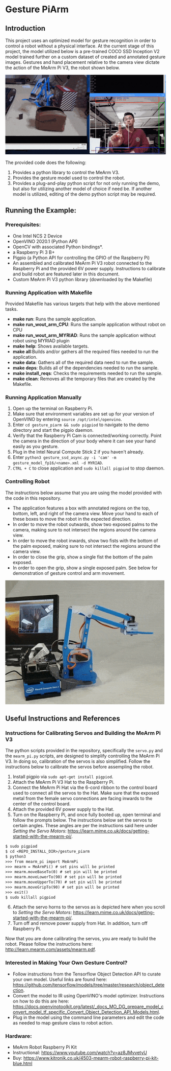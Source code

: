 # Gesture PiArm

## Introduction
This project uses an optimized model for gesture recognition in order to control a robot without a physical interface. At the current stage of this project, the model utilized below is a pre-trained COCO SSD Inception V2 model trained further on a custom dataset of created and annotated gesture images. Gestures and hand placement relative to the camera view dictate the action of the MeArm Pi V3, the robot shown below.

![Gesture Pi Arm Demo](Gesture_Pi_Arm_Demo_Short.gif)

The provided code does the following:
1. Provides a python library to control the MeArm V3.
2. Provides the gesture model used to control the robot.
3. Provides a plug-and-play python script for not only running the demo, but also for utilizing another model of choice if need be. If another model is utilized, editing of the demo python script may be required.

## Running the Example:

### Prerequisites:
- One Intel NCS 2 Device
- OpenVINO 2020.1 (Python API)
- OpenCV with associated Python bindings*.
- a Raspberry Pi 3 B+
- Pigpio (a Python API for controlling the GPIO of the Raspberry Pi)
- An assembled and calibrated MeArm Pi V3 robot connected to the Raspberry Pi and the provided 6V power supply. Instructions to calibrate and build robot are featured later in this document.
- Custom MeArm Pi V3 python library (downloaded by the Makefile)

### Running Application with Makefile
Provided Makefile has various targets that help with the above mentioned tasks.
- **make run**: Runs the sample application.
- **make run_wout_arm_CPU**: Runs the sample application without robot on CPU
- **make run_wout_arm_MYRIAD**: Runs the sample application without robot using MYRIAD plugin
- **make help**: Shows available targets.
- **make all**:Builds and/or gathers all the required files needed to run the application.
- **make data**: Gathers all of the required data need to run the sample.
- **make deps**: Builds all of the dependencies needed to run the sample.
- **make install_reqs**: Checks the requirements needed to run the sample.
- **make clean**: Removes all the temporary files that are created by the Makefile.

### Running Application Manually
1. Open up the terminal on Raspberry Pi.
2. Make sure that environment variables are set up for your version of OpenVINO by entering `source /opt/intel/openvino`.
3. Enter `cd gesture_piarm && sudo pigpiod` to navigate to the demo directory and start the pigpio daemon.
4. Verify that the Raspberry Pi Cam is connected/working correctly. Point the camera in the direction of your body where it can see your hand easily as you gesture.
5. Plug in the Intel Neural Compute Stick 2 if you haven't already.
6. Enter `python3 gesture_ssd_async.py -i 'cam' -m gesture_model_fp16/<name>.xml -d MYRIAD`.
7. `CTRL + C` to close application and `sudo killall pigpiod` to stop daemon.

### Controlling Robot
The instructions below assume that you are using the model provided with the code in this repository.
- The application features a box with annotated regions on the top, bottom, left, and right of the camera view. Move your hand to each of these boxes to move the robot in the expected direction.
- In order to move the robot outwards, show two exposed palms to the camera, making sure to not intersect the regions around the camera view.
- In order to move the robot inwards, show two fists with the bottom of the palm exposed, making sure to not intersect the regions around the camera view.
- In order to close the grip, show a single fist the bottom of the palm exposed.
- In order to open the grip, show a single exposed palm.
See below for demonstration of gesture control and arm movement.

![Motion Demo](Arm_Motion_Demo.gif)

## Useful Instructions and References

### Instructions for Calibrating Servos and Building the MeArm Pi V3
The python scripts provided in the repository, specifically the `servo.py` and the `mearm_pi.py` scripts, are designed to simplify controlling the MeArm Pi V3. In doing so, calibration of the servos is also simplified. Follow the instructions below to calibrate the servos before assempling the robot.

1. Install pigpio via `sudo apt-get install pigpiod`.
2. Attach the MeArm Pi V3 Hat to the Raspberry Pi.
3. Connect the MeArm Pi Hat via the 6-cord ribbon to the control board used to connect all the servos to the Hat. Make sure that the exposed metal from the female servo connections are facing inwards to the center of the control board.
4. Attach the provided 6V power supply to the Hat.
5. Turn on the Raspberry Pi, and once fully booted up, open terminal and follow the prompts below. The instructions below set the servos to certain angles. These angles are per the instructions said here under *Setting the Servo Motors*: https://learn.mime.co.uk/docs/getting-started-with-the-mearm-pi/.

```
$ sudo pigpiod
$ cd <REPO_INSTALL_DIR>/gesture_piarm
$ python3
>>> from mearm_pi import MeArmPi
>>> mearm = MeArmPi() # set pins will be printed
>>> mearm.moveBaseTo(0) # set pin will be printed
>>> mearm.moveLowerTo(90) # set pin will be printed
>>> mearm.moveUpperTo(70) # set pin will be printed
>>> mearm.moveGripTo(90) # set pin will be printed
>>> exit()
$ sudo killall pigpiod
```

6. Attach the servo horns to the servos as is depicted here when you scroll to *Setting the Servo Motors*: https://learn.mime.co.uk/docs/getting-started-with-the-mearm-pi/.
7. Turn off and remove power supply from Hat. In addition, turn off Raspberry Pi.

Now that you are done calibrating the servos, you are ready to build the robot. Please follow the instructions here: http://learn.mearm.com/assets/mearm.pdf.

### Interested in Making Your Own Gesture Control?
- Follow instructions from the Tensorflow Object Detection API to curate your own model. Useful links are found here: https://github.com/tensorflow/models/tree/master/research/object_detection.
- Convert the model to IR using OpenVINO's model optimizer. Instructions on how to do this are here: https://docs.openvinotoolkit.org/latest/_docs_MO_DG_prepare_model_convert_model_tf_specific_Convert_Object_Detection_API_Models.html.
- Plug in the model using the command line parameters and edit the code as needed to map gesture class to robot action.

### Hardware:
- MeArm Robot Raspberry Pi Kit
- Instructional: https://www.youtube.com/watch?v=az8JMvvetyU
- Buy: https://www.kitronik.co.uk/4503-mearm-robot-raspberry-pi-kit-blue.html
